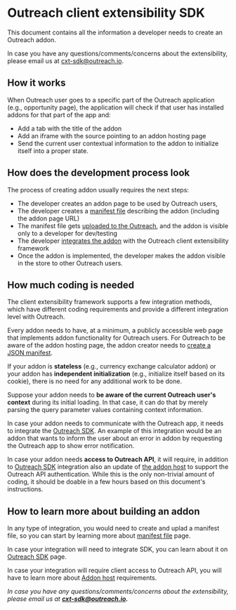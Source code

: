 # Outreach client extensibility SDK

This document contains all the information a developer needs to create an Outreach addon.

In case you have any questions/comments/concerns about the extensibility, please email us at cxt-sdk@outreach.io.

## How it works

When Outreach user goes to a specific part of the Outreach application (e.g., opportunity page), the application will check if that user has installed addons for that part of the app and:

- Add a tab with the title of the addon
- Add an iframe with the source pointing to an addon hosting page
- Send the current user contextual information to the addon to initialize itself into a proper state.

## How does the development process look

The process of creating addon usually requires the next steps:

- The developer creates an addon page to be used by Outreach users,
- The developer creates a [manifest file](/docs/manifest.md)  describing the addon (including the addon page URL)
- The manifest file gets [uploaded to the Outreach](/docs/manifest.md#uploading-the-manifest), and the addon is visible only to a developer for dev/testing
- The developer [integrates the addon](#addon-integration) with the Outreach client extensibility framework
- Once the addon is implemented, the developer makes the addon visible in the store to other Outreach users.

## How much coding is needed

The client extensibility framework supports a few integration methods, which have different coding requirements and provide a different integration level with Outreach.

Every addon needs to have, at a minimum, a publicly accessible web page that implements addon functionality for Outreach users. For Outreach to be aware of the addon hosting page, the addon creator needs to  [create a JSON manifest](/docs/manifest.md).

If your addon is **stateless** (e.g., currency exchange calculator addon)  or your addon has **independent initialization** (e.g., initialize itself based on its cookie), there is no need for any additional work to be done.

Suppose your addon needs to **be aware of the current Outreach user's context** during its initial loading. In that case, it can do that by merely parsing the query parameter values containing context information.

In case your addon needs to communicate with the Outreach app, it needs to integrate the [Outreach SDK](/docs/sdk.md).
An example of this integration would be an addon that wants to inform the user about an error in addon by requesting the Outreach app to show error notification.

In case your addon needs **access to Outreach API**,  it will require, in addition to [Outreach SDK](/docs/sdk.md) integration also an update of [the addon host](/docs/host.md) to support the Outreach API authentication.
While this is the only non-trivial amount of coding, it should be doable in a few hours based on this document's instructions.

## How to learn more about building an addon

In any type of integration, you would need to create and uplad a manifest file, so you can start by learning more about [manifest file](/docs/manifest.md) page.

In case your integration will need to integrate SDK, you can learn about it on [Outreach SDK](/docs/sdk.md) page.

In case your integration will require client access to Outreach API, you will have to learn more about [Addon host](/docs/host.md) requirements.

*In case you have any questions/comments/concerns about the extensibility, please email us at **cxt-sdk@outreach.io.***